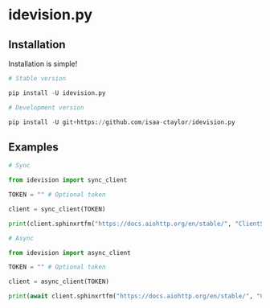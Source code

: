 # idevision.py

## Installation

Installation is simple!
```python
# Stable version

pip install -U idevision.py

# Development version

pip install -U git+https://github.com/isaa-ctaylor/idevision.py

```

## Examples

```python
# Sync

from idevision import sync_client

TOKEN = "" # Optional token

client = sync_client(TOKEN)

print(client.sphinxrtfm("https://docs.aiohttp.org/en/stable/", "ClientSession"))
```

```python
# Async

from idevision import async_client

TOKEN = "" # Optional token

client = async_client(TOKEN)

print(await client.sphinxrtfm("https://docs.aiohttp.org/en/stable/", "ClientSession"))
```